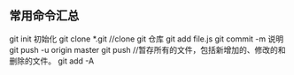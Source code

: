 ## 常用命令汇总
git init 初始化
git clone *.git //clone git 仓库
git add file.js
git commit -m 说明
git push -u origin master
git push
//暂存所有的文件，包括新增加的、修改的和删除的文件。
git add -A

